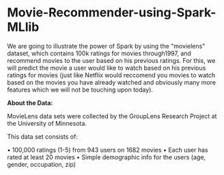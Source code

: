 # Movie-Recommender-using-Spark-MLlib
We are going to illustrate the power of Spark by using the "movielens" dataset, which contains 100k ratings for movies through1997, and recommend movies to the user based on his previous ratings. For this, we will predict the movie a user would like to watch based on his previous ratings for movies (just like Netflix would reccomend you movies to watch based on the movies you have already watched and obviously many more features which we will not be touching upon today).


**About the Data:**

MovieLens data sets were collected by the GroupLens Research Project
at the University of Minnesota.

This data set consists of:

•	100,000 ratings (1-5) from 943 users on 1682 movies
•	Each user has rated at least 20 movies
•	Simple demographic info for the users (age, gender, occupation, zip)


